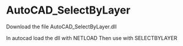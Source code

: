 # AutoCAD_SelectByLayer


Download the file AutoCAD_SelectByLayer.dll 


In autocad load the dll with NETLOAD
Then use with SELECTBYLAYER 
